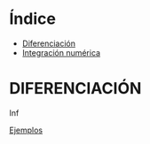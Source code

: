 
# Índice
* [Diferenciación](#DIFERENCIACIÓN)
* [Integración numérica](#MÉTODO_DE_ELIMINACIÓN_GAUSSSIANA)


# DIFERENCIACIÓN

Inf

[Ejemplos](https://github.com/NiliLG/MetodosNumericosT3/tree/main/GaussJordan)
